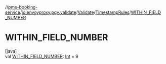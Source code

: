 //[pms-booking-service](../../../../index.md)/[io.envoyproxy.pgv.validate](../../index.md)/[Validate](../index.md)/[TimestampRules](index.md)/[WITHIN_FIELD_NUMBER](-w-i-t-h-i-n_-f-i-e-l-d_-n-u-m-b-e-r.md)

# WITHIN_FIELD_NUMBER

[java]\
val [WITHIN_FIELD_NUMBER](-w-i-t-h-i-n_-f-i-e-l-d_-n-u-m-b-e-r.md): [Int](https://kotlinlang.org/api/core/kotlin-stdlib/kotlin/-int/index.html) = 9